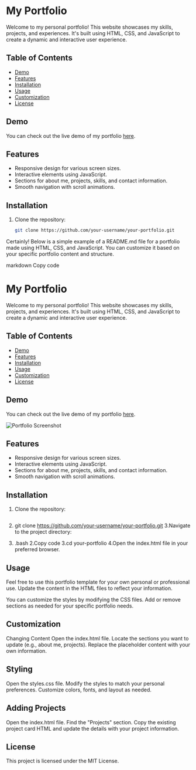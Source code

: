 # My Portfolio

Welcome to my personal portfolio! This website showcases my skills, projects, and experiences. It's built using HTML, CSS, and JavaScript to create a dynamic and interactive user experience.

## Table of Contents

- [Demo](#demo)
- [Features](#features)
- [Installation](#installation)
- [Usage](#usage)
- [Customization](#customization)
- [License](#license)

## Demo

You can check out the live demo of my portfolio [here](https://llbasull.github.io/portfolio/).

<!-- ![Portfolio Screenshot](/src/images/screenshots_portfolio/Screenshot%20(66).png)
![Portfolio Screenshot](/src/images/screenshots_portfolio/Screenshot%20(68).png)
![Portfolio Screenshot](/src/images/screenshots_portfolio/Screenshot%20(69).png)
![Portfolio Screenshot](/src/images/screenshots_portfolio/Screenshot%20(70).png)
![Portfolio Screenshot](/src/images/screenshots_portfolio/Screenshot%20(71).png)
![Portfolio Screenshot](/src/images/screenshots_portfolio/Screenshot%20(72).png) -->

## Features

- Responsive design for various screen sizes.
- Interactive elements using JavaScript.
- Sections for about me, projects, skills, and contact information.
- Smooth navigation with scroll animations.

## Installation

1. Clone the repository:

   ```bash
   git clone https://github.com/your-username/your-portfolio.git

Certainly! Below is a simple example of a README.md file for a portfolio made using HTML, CSS, and JavaScript. You can customize it based on your specific portfolio content and structure.

markdown
Copy code
# My Portfolio

Welcome to my personal portfolio! This website showcases my skills, projects, and experiences. It's built using HTML, CSS, and JavaScript to create a dynamic and interactive user experience.

## Table of Contents

- [Demo](#demo)
- [Features](#features)
- [Installation](#installation)
- [Usage](#usage)
- [Customization](#customization)
- [License](#license)

## Demo

You can check out the live demo of my portfolio [here](#your-live-portfolio-link).

![Portfolio Screenshot](/path/to/screenshot.png)

## Features

- Responsive design for various screen sizes.
- Interactive elements using JavaScript.
- Sections for about me, projects, skills, and contact information.
- Smooth navigation with scroll animations.

## Installation

1. Clone the repository:

   ```bash
2.  git clone https://github.com/your-username/your-portfolio.git
3.Navigate to the project directory:
  1. .bash
  2.Copy code
  3.cd your-portfolio
  4.Open the index.html file in your preferred browser.

## Usage
Feel free to use this portfolio template for your own personal or professional use. Update the content in the HTML files to reflect your information.

You can customize the styles by modifying the CSS files. Add or remove sections as needed for your specific portfolio needs.

## Customization
Changing Content
Open the index.html file.
Locate the sections you want to update (e.g., about me, projects).
Replace the placeholder content with your own information.
## Styling
Open the styles.css file.
Modify the styles to match your personal preferences.
Customize colors, fonts, and layout as needed.
## Adding Projects
Open the index.html file.
Find the "Projects" section.
Copy the existing project card HTML and update the details with your project information.
## License
This project is licensed under the MIT License.

